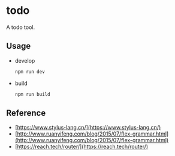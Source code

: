 # todo

A todo tool.

## Usage

- develop

  ```bash
  npm run dev
  ```

- build

  ```bash
  npm run build
  ```

## Reference

- [https://www.stylus-lang.cn/](https://www.stylus-lang.cn/)
- [http://www.ruanyifeng.com/blog/2015/07/flex-grammar.html](http://www.ruanyifeng.com/blog/2015/07/flex-grammar.html)
- [https://reach.tech/router/](https://reach.tech/router/)
